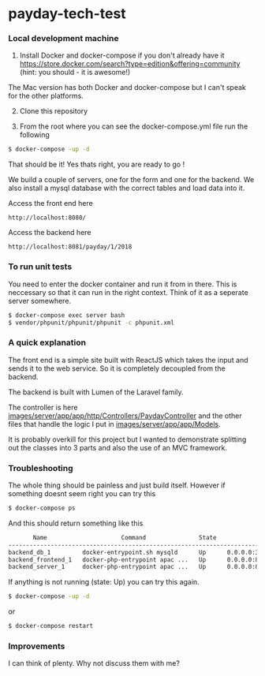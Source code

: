 # payday-tech-test

### Local development machine

1. Install Docker and docker-compose if you don't already have it https://store.docker.com/search?type=edition&offering=community
(hint: you should - it is awesome!)

The Mac version has both Docker and docker-compose but I can't speak for the other platforms.

2. Clone this repository

3. From the root where you can see the docker-compose.yml file run the following 

```bash
$ docker-compose -up -d
```

That should be it! Yes thats right, you are ready to go !

We build a couple of servers, one for the form and one for the backend. We also install a mysql database with the correct tables and load data into it. 

Access the front end here 

```
http://localhost:8080/
```

Access the backend here 

```
http://localhost:8081/payday/1/2018
```

### To run unit tests

You need to enter the docker container and run it from in there. This is neccessary so that it can run in the right context. Think of it as a seperate server somewhere.

```bash
$ docker-compose exec server bash 
$ vendor/phpunit/phpunit/phpunit -c phpunit.xml
```

### A quick explanation

The front end is a simple site built with ReactJS which takes the input and sends it to the web service. So it is completely decoupled from the backend. 

The backend is built with Lumen of the Laravel family. 

The controller is here [images/server/app/app/http/Controllers/PaydayController](https://github.com/nhc/payday-tech-test/blob/master/images/server/app/app/Http/Controllers/PaydayController.php) and the other files that handle the logic I put in [images/server/app/app/Models](https://github.com/nhc/payday-tech-test/tree/master/images/server/app/app/Models).

It is probably overkill for this project but I wanted to demonstrate splitting out the classes into 3 parts and also the use of an MVC framework. 

### Troubleshooting

The whole thing should be painless and just build itself. However if something doesnt seem right you can try this

```bash
$ docker-compose ps
```

And this should return something like this

```bash
       Name                     Command               State               Ports
--------------------------------------------------------------------------------------------
backend_db_1         docker-entrypoint.sh mysqld      Up      0.0.0.0:3306->3306/tcp
backend_frontend_1   docker-php-entrypoint apac ...   Up      0.0.0.0:8080->80/tcp
backend_server_1     docker-php-entrypoint apac ...   Up      0.0.0.0:8081->80/tcp, 8081/tcp
```

If anything is not running (state: Up) you can try this again.

```bash
$ docker-compose -up -d
```

or 

```bash
$ docker-compose restart
```

### Improvements

I can think of plenty. Why not discuss them with me? 